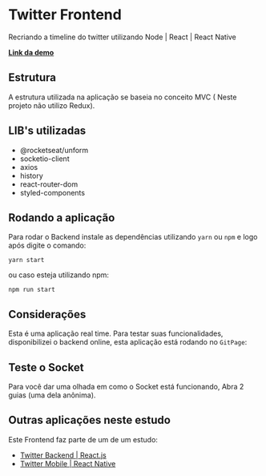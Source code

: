 # Twitter Frontend

Recriando a timeline do twitter utilizando Node | React | React Native

**[Link da demo](https://matheuskindrazki.github.io/twitter-frontend)**

## Estrutura

A estrutura utilizada na aplicação se baseia no conceito MVC ( Neste projeto não utilizo Redux).

## LIB's utilizadas

- @rocketseat/unform
- socketio-client
- axios
- history
- react-router-dom
- styled-components

## Rodando a aplicação

Para rodar o Backend instale as dependências utilizando `yarn` ou `npm` e logo após digite o comando:

```
yarn start
```

ou caso esteja utilizando npm:

```
npm run start
```

## Considerações

Esta é uma aplicação real time. Para testar suas funcionalidades, disponibilizei o backend online, esta aplicação está rodando no `GitPage`:

## Teste o Socket

Para você dar uma olhada em como o Socket está funcionando, Abra 2 guias (uma dela anônima).

## Outras aplicações neste estudo

Este Frontend faz parte de um de um estudo:

- [Twitter Backend | React.js](https://github.com/MatheusKindrazki/twitter-backend)
- [Twitter Mobile | React Native](#!)
